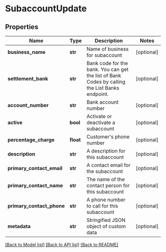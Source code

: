 # SubaccountUpdate


## Properties
Name | Type | Description | Notes
------------ | ------------- | ------------- | -------------
**business_name** | **str** | Name of business for subaccount | [optional] 
**settlement_bank** | **str** | Bank code for the bank. You can get the list of Bank Codes by calling the List Banks endpoint. | [optional] 
**account_number** | **str** | Bank account number | [optional] 
**active** | **bool** | Activate or deactivate a subaccount | [optional] 
**percentage_charge** | **float** | Customer&#39;s phone number | [optional] 
**description** | **str** | A description for this subaccount | [optional] 
**primary_contact_email** | **str** | A contact email for the subaccount | [optional] 
**primary_contact_name** | **str** | The name of the contact person for this subaccount | [optional] 
**primary_contact_phone** | **str** | A phone number to call for this subaccount | [optional] 
**metadata** | **str** | Stringified JSON object of custom data | [optional] 

[[Back to Model list]](../README.md#documentation-for-models) [[Back to API list]](../README.md#documentation-for-api-endpoints) [[Back to README]](../README.md)


